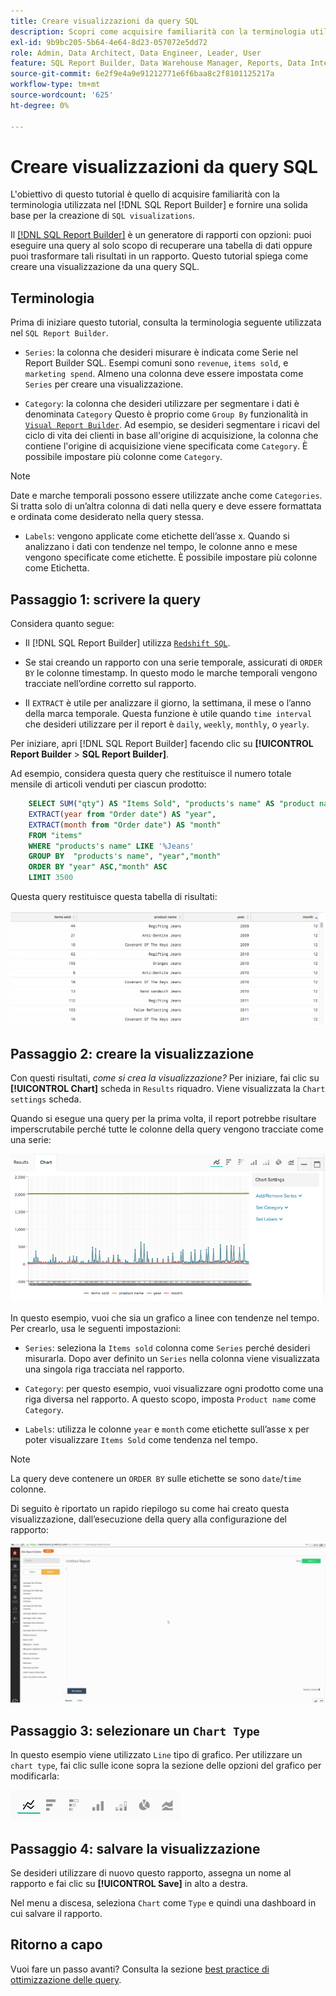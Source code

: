 ```yaml
---
title: Creare visualizzazioni da query SQL
description: Scopri come acquisire familiarità con la terminologia utilizzata nel Report Builder SQL e come fornire una solida base per la creazione di visualizzazioni SQL.
exl-id: 9b9bc205-5b64-4e64-8d23-057072e5dd72
role: Admin, Data Architect, Data Engineer, Leader, User
feature: SQL Report Builder, Data Warehouse Manager, Reports, Data Integration
source-git-commit: 6e2f9e4a9e91212771e6f6baa8c2f8101125217a
workflow-type: tm+mt
source-wordcount: '625'
ht-degree: 0%

---
```


# Creare visualizzazioni da query SQL

L&#39;obiettivo di questo tutorial è quello di acquisire familiarità con la terminologia utilizzata nel [!DNL SQL Report Builder] e fornire una solida base per la creazione di `SQL visualizations`.

Il [[!DNL SQL Report Builder]](../data-analyst/dev-reports/sql-rpt-bldr.md) è un generatore di rapporti con opzioni: puoi eseguire una query al solo scopo di recuperare una tabella di dati oppure puoi trasformare tali risultati in un rapporto. Questo tutorial spiega come creare una visualizzazione da una query SQL.

## Terminologia

Prima di iniziare questo tutorial, consulta la terminologia seguente utilizzata nel `SQL Report Builder`.

- `Series`: la colonna che desideri misurare è indicata come Serie nel Report Builder SQL. Esempi comuni sono `revenue`, `items sold`, e `marketing spend`. Almeno una colonna deve essere impostata come `Series` per creare una visualizzazione.

- `Category`: la colonna che desideri utilizzare per segmentare i dati è denominata `Category` Questo è proprio come `Group By` funzionalità in [`Visual Report Builder`](../data-user/reports/ess-rpt-build-visual.md). Ad esempio, se desideri segmentare i ricavi del ciclo di vita dei clienti in base all&#39;origine di acquisizione, la colonna che contiene l&#39;origine di acquisizione viene specificata come `Category`. È possibile impostare più colonne come `Category`.

>[!NOTE]
>
>Date e marche temporali possono essere utilizzate anche come `Categories`. Si tratta solo di un’altra colonna di dati nella query e deve essere formattata e ordinata come desiderato nella query stessa.

- `Labels`: vengono applicate come etichette dell’asse x. Quando si analizzano i dati con tendenze nel tempo, le colonne anno e mese vengono specificate come etichette. È possibile impostare più colonne come Etichetta.

## Passaggio 1: scrivere la query

Considera quanto segue:

- Il [!DNL SQL Report Builder] utilizza [`Redshift SQL`](https://docs.aws.amazon.com/redshift/latest/dg/c_redshift-and-postgres-sql.html).

- Se stai creando un rapporto con una serie temporale, assicurati di `ORDER BY` le colonne timestamp. In questo modo le marche temporali vengono tracciate nell’ordine corretto sul rapporto.

- Il `EXTRACT` è utile per analizzare il giorno, la settimana, il mese o l’anno della marca temporale. Questa funzione è utile quando `time interval` che desideri utilizzare per il report è `daily`, `weekly`, `monthly`, o `yearly`.

Per iniziare, apri [!DNL SQL Report Builder] facendo clic su **[!UICONTROL Report Builder** > **SQL Report Builder]**.

Ad esempio, considera questa query che restituisce il numero totale mensile di articoli venduti per ciascun prodotto:

```sql
    SELECT SUM("qty") AS "Items Sold", "products's name" AS "product name",
    EXTRACT(year from "Order date") AS "year",
    EXTRACT(month from "Order date") AS "month"
    FROM "items"
    WHERE "products's name" LIKE '%Jeans'
    GROUP BY  "products's name", "year","month"
    ORDER BY "year" ASC,"month" ASC
    LIMIT 3500
```

Questa query restituisce questa tabella di risultati:

![](../assets/SQL_results_table.png)

## Passaggio 2: creare la visualizzazione

Con questi risultati, *come si crea la visualizzazione?* Per iniziare, fai clic su **[!UICONTROL Chart]** scheda in `Results` riquadro. Viene visualizzata la `Chart settings` scheda.

Quando si esegue una query per la prima volta, il report potrebbe risultare imperscrutabile perché tutte le colonne della query vengono tracciate come una serie:

![](../assets/SQL_initial_report_results.png)

In questo esempio, vuoi che sia un grafico a linee con tendenze nel tempo. Per crearlo, usa le seguenti impostazioni:

- `Series`: seleziona la `Items sold` colonna come `Series` perché desideri misurarla. Dopo aver definito un `Series` nella colonna viene visualizzata una singola riga tracciata nel rapporto.

- `Category`: per questo esempio, vuoi visualizzare ogni prodotto come una riga diversa nel rapporto. A questo scopo, imposta `Product name` come `Category`.

- `Labels`: utilizza le colonne `year` e `month` come etichette sull’asse x per poter visualizzare `Items Sold` come tendenza nel tempo.

>[!NOTE]
>
>La query deve contenere un `ORDER BY` sulle etichette se sono `date`/`time` colonne.

Di seguito è riportato un rapido riepilogo su come hai creato questa visualizzazione, dall’esecuzione della query alla configurazione del rapporto:

![](../assets/SQL_report_settings.gif)

## Passaggio 3: selezionare un `Chart Type`

In questo esempio viene utilizzato `Line` tipo di grafico. Per utilizzare un `chart type`, fai clic sulle icone sopra la sezione delle opzioni del grafico per modificarla:

![](../assets/Chart_types.png)

## Passaggio 4: salvare la visualizzazione

Se desideri utilizzare di nuovo questo rapporto, assegna un nome al rapporto e fai clic su **[!UICONTROL Save]** in alto a destra.

Nel menu a discesa, seleziona `Chart` come `Type` e quindi una dashboard in cui salvare il rapporto.

## Ritorno a capo

Vuoi fare un passo avanti? Consulta la sezione [best practice di ottimizzazione delle query](../best-practices/optimizing-your-sql-queries.md).
